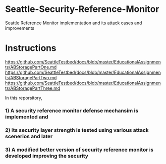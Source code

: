 # Seattle-Security-Reference-Monitor
Seattle Reference Monitor implementation and its attack cases and improvements


# Instructions
https://github.com/SeattleTestbed/docs/blob/master/EducationalAssignments/ABStoragePartOne.md
https://github.com/SeattleTestbed/docs/blob/master/EducationalAssignments/ABStoragePartTwo.md
https://github.com/SeattleTestbed/docs/blob/master/EducationalAssignments/ABStoragePartThree.md


In this reporsitory, 

### 1) A security reference monitor defense mechansim is implemented and 
### 2) Its security layer strength is tested using various attack scenerios and later 
### 3) A modified better version of security reference monitor is developed improving the security





